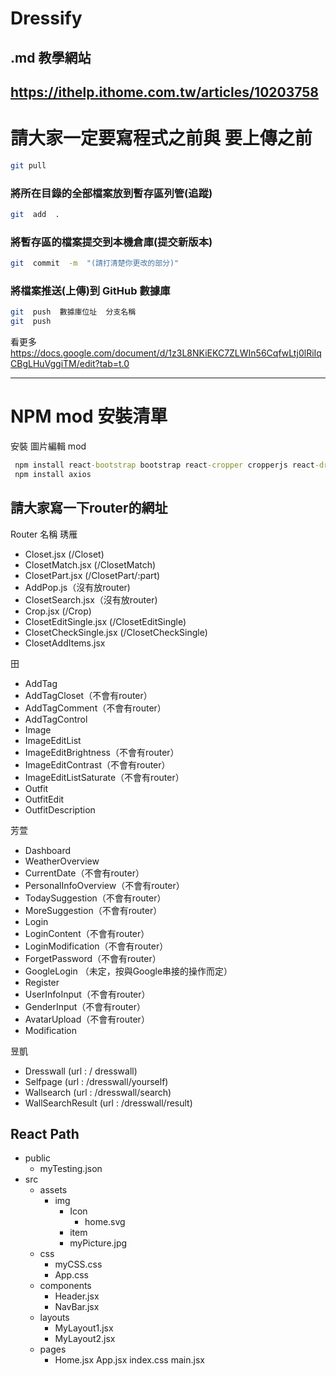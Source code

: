 # Dressify
## .md 教學網站
## https://ithelp.ithome.com.tw/articles/10203758



# 請大家一定要寫程式之前與 要上傳之前
```bash
git pull
```

### 將所在目錄的全部檔案放到暫存區列管(追蹤)
```bash
git  add  .
```

### 將暫存區的檔案提交到本機倉庫(提交新版本)
```bash
git  commit  -m  "(請打清楚你更改的部分)"
```

### 將檔案推送(上傳)到 GitHub 數據庫
```bash
git  push  數據庫位址  分支名稱
git  push
```
看更多
https://docs.google.com/document/d/1z3L8NKiEKC7ZLWIn56CqfwLtj0lRiIqCBgLHuVggiTM/edit?tab=t.0

---

# NPM mod 安裝清單

安裝 圖片編輯 mod
```cmd
 npm install react-bootstrap bootstrap react-cropper cropperjs react-draggable swiper
 npm install axios
```

## 請大家寫一下router的網址
Router 名稱
琇雁
* Closet.jsx  (/Closet)
* ClosetMatch.jsx  (/ClosetMatch)
* ClosetPart.jsx  (/ClosetPart/:part)
* AddPop.js（沒有放router)
* ClosetSearch.jsx（沒有放router)
* Crop.jsx  (/Crop)
* ClosetEditSingle.jsx  (/ClosetEditSingle)
* ClosetCheckSingle.jsx  (/ClosetCheckSingle)
* ClosetAddItems.jsx



田
* AddTag
* AddTagCloset（不會有router）
* AddTagComment（不會有router）
* AddTagControl
* Image
* ImageEditList
* ImageEditBrightness（不會有router）
* ImageEditContrast（不會有router）
* ImageEditListSaturate（不會有router）
* Outfit
* OutfitEdit
* OutfitDescription


芳萱
* Dashboard
* WeatherOverview
* CurrentDate（不會有router）
* PersonalInfoOverview（不會有router）
* TodaySuggestion（不會有router）
* MoreSuggestion（不會有router）
* Login
* LoginContent（不會有router）
* LoginModification（不會有router）
* ForgetPassword（不會有router）
* GoogleLogin （未定，按與Google串接的操作而定）
* Register
* UserInfoInput（不會有router）
* GenderInput（不會有router）
* AvatarUpload（不會有router）
* Modification


昱凱
* Dresswall (url : / dresswall)
* Selfpage (url : /dresswall/yourself)
* Wallsearch (url :  /dresswall/search)
* WallSearchResult (url : /dresswall/result)


## React Path
* public
  * myTesting.json
* src
  * assets
    * img
      * Icon
        * home.svg
      * item
      * myPicture.jpg
  * css
     * myCSS.css
     * App.css
  * components
    * Header.jsx
    * NavBar.jsx
  * layouts
    * MyLayout1.jsx
    * MyLayout2.jsx
  * pages
    * Home.jsx
App.jsx
index.css
main.jsx
